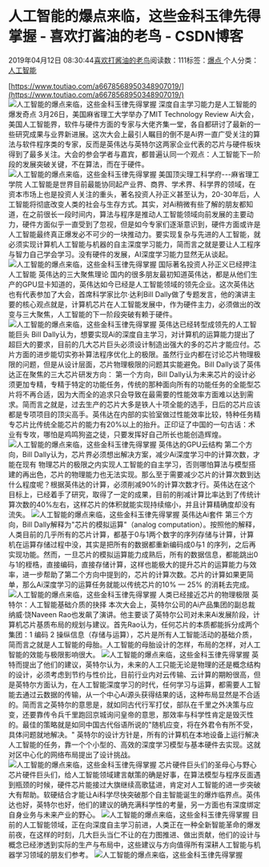 
# 人工智能的爆点来临，这些金科玉律先得掌握 - 喜欢打酱油的老鸟 - CSDN博客


2019年04月12日 08:30:44[喜欢打酱油的老鸟](https://me.csdn.net/weixin_42137700)阅读数：111标签：[爆点																](https://so.csdn.net/so/search/s.do?q=爆点&t=blog)个人分类：[人工智能																](https://blog.csdn.net/weixin_42137700/article/category/7820233)


[https://www.toutiao.com/a6678568950348907019/](https://www.toutiao.com/a6678568950348907019/)
![人工智能的爆点来临，这些金科玉律先得掌握](http://p3.pstatp.com/large/pgc-image/3a9ca461a35043bc8f23178bdaa0bb7e)
深度自主学习能力是人工智能的爆发奇点
3月26日，美国麻省理工大学举办了MIT Technology Review Ai大会，美国人工智能界，软件与硬件方面的专家与大佬齐集一堂，各自都研讨了最新的一些研究成果与业界新进展。这次大会上最引人瞩目的倒不是Ai界一直广受关注的算法与软件程序类的专家，反而是英伟达与英特尔这两家企业代表的芯片与硬件板块得到了最多关注。大会的参会学者与嘉宾，都普遍认同一个观点：人工智能下一阶段的发展突破关键，不在算法，而在于硬件。
![人工智能的爆点来临，这些金科玉律先得掌握](http://p1.pstatp.com/large/pgc-image/aea68980779f4798a93d27fa7df72937)
美国顶尖理工科学府---麻省理工学院
人工智能是世界目前最能协同起产业界、商界、学术界、科学界的领域，在资本市场上也是投资人关注的重头，著名投资人孙正义甚至认为，20-30年后，人工智能将彻底改变人类的社会与生存方式。其实，对Ai稍微有些了解的朋友都知道，在之前很长一段时间内，算法与程序是推动人工智能领域向前发展的主要动力，硬件方面似乎一直受到了忽视，但是如今专家们逐渐意识到，硬件方面或许是人工智能最终真正爆发必不可少的一块推动力。要实现复杂与先进的人工智能，就必须实现计算机人工智能与机器的自主深度学习能力，简而言之就是要让人工程序与智力自己学会学习。没有硬件的发展，AI深度学习能力显然无从谈起。
![人工智能的爆点来临，这些金科玉律先得掌握](http://p3.pstatp.com/large/pgc-image/27813b073e6447818fc115b8b1605979)
国际著名投资人孙正义已经押注人工智能
英伟达的三大聚焦理论
国内的很多朋友最初知道英伟达，都是从他们生产的GPU显卡知道的，英伟达如今已经是人工智能领域的领先企业。这次英伟达也有代表参加了大会，首席科学家比尔·达利Bill Dally做了专题发言，他的演讲主要的核心观点就是，计算机芯片在人工智能发展中，作为硬件主力，必须做出的改变与三大聚焦，人工智能的下一阶段突破有赖于硬件。
![人工智能的爆点来临，这些金科玉律先得掌握](http://p1.pstatp.com/large/pgc-image/ee236ef5acd941d2add7fd93e1c7c385)
英伟达已经转型成领先的人工智能巨头
Bill Dally认为，想要实现Ai的深度自主学习，对计算机的运算能力提出了超巨大的要求，目前的几大芯片巨头必须设计制造出强大的多的芯片才能应付。芯片方面的进步能切实弥补算法程序优化上的极限。虽然行业内都在讨论芯片物理极限的问题，但是从设计层面，芯片物理极限的问题其实能避免。Bill Dally谈了英伟达正在聚焦的三大芯片研发方向：
第一个方向，Bill Dally认为未来芯片的设计必须更加专精，专精于特定的功能任务，传统的那种面向所有的功能任务的全能型芯片将不再合适，因为大而全的追求只会导致在最需要的性能效率方面难以达到需求。简而言之就是，过去生产的芯片大多是铁人十项全能的选手，日后的芯片应该都是专项项目的顶尖高手。英伟达在内部的实验室做过性能效率比较，特种任务精专芯片比传统全能芯片的能力有20%以上的抬升。正印证了中国的一句古话：术业有专攻，哪怕是鸡鸣狗盗之徒，只要发挥好自己所长也能创造辉煌。
![人工智能的爆点来临，这些金科玉律先得掌握](http://p3.pstatp.com/large/pgc-image/c8dd5093f11d42febf82398f58905144)
英伟达的GPU云结构
第二个方向，Bill Dally认为，芯片界必须想出解决方案，减少Ai深度学习中的计算次数，才能在现有 物理芯片的极限之内实现人工智能的自主学习，否则哪怕算法与模型搭建的再出色，芯片的物理能力也无法实现。那么至于需要减少芯片的计算次数到达什么程度呢？根据英伟达的计算，必须削减90%的计算次数才行。英伟达在这个目标上，已经着手了研究，取得了一定的成果，目前的削减计算比率达到了传统计算次数的40%左右，这样芯片的体积就能实现持续缩小，并且计算精确度却没有流失。
![人工智能的爆点来临，这些金科玉律先得掌握](http://p1.pstatp.com/large/pgc-image/79def39bd23241a98948775aa1f921f2)
英伟达Ai套件
第三个方向，Bill Dally解释为"芯片的模拟运算"（analog computation）。按照他的解释，人类目前的几乎所有的芯片计算，都基于0与1两个数字的序列存储与计算，计算机在运算存储过程中没，其实是把所有的数据都重新编码成0与1 的序列，之后再实现功能。然而，一旦芯片的模拟运算能力成熟后，所有的数据信息，都能跳出0与1的桎梏，直接编码，直接存储计算，这样也能极大的提升芯片的运算能力与效率，进一步帮助了第二个方向中提到的，芯片的计算次数。芯片的计算如果更简单，那么Ai深度学习的运算任务就能以传统芯片的10% — 25% 的消耗去完成。
![人工智能的爆点来临，这些金科玉律先得掌握](http://p9.pstatp.com/large/pgc-image/b2df91ac51714db1b3d992652d3e2218)
人类已经接近芯片的物理极限
英特尔：人工智能基础介质的抉择
本次大会上，英特尔公司的Ai产品集团的副总裁纳威·饶Naveen Rao也发飙了演讲。他主要谈了英特尔公司对未来Ai发展阶段，计算机芯片基质布局的规划与建议。首先Rao认为，任何芯片的本质都能拆分成两个集团：1 编码 2 操纵信息（存储与运算），芯片是所有人工智能活动的基础介质，简而言之就是人工智能的母胎。人工智能的母胎设计的怎样，布局的怎样，对人工智能的效能与极限影响很大。
![人工智能的爆点来临，这些金科玉律先得掌握](http://p3.pstatp.com/large/pgc-image/19a77cd43ebe4e2cbe6ed54f33e5a3f0)
英特而提出了他们的建议，英特尔认为，未来的人工只能无论是物理的还是概念结构的设计，必须考虑到节约与性价比，目前行业内对云传输、云计算的期盼很高，但是英特尔方面认为，在人工智能深度学习的时代，任何学习与运算，都需要人工智能去通过云数据的传输，从一个中心Ai源头获得结果的话，这种布局显然是不合适的。简而言之英特尔的意思是，就如同古代行军打仗，部队在千里之外决策与应变，还要靠传令兵千里跑回京城询问皇帝的意思，那效率与科学性肯定是毁灭性的。最佳的策略就是如同中国古代俗语所说的"随机应变，将在外君令有所不受，具体问题就地解决。" 英特尔的设计方针是，所有的计算机在本地设备上运行解决人工智能的任务，靠一个个小型的、高效的深度学习模型与基本硬件去实现。这就对区中心化的网络布局提出了设计挑战。
![人工智能的爆点来临，这些金科玉律先得掌握](http://p1.pstatp.com/large/pgc-image/0839b74a73704e51b636b21235b26d38)
芯片硬件巨头们的圣母心与野心
芯片硬件巨头们，给人工智能领域建言献策的确是好事，在算法模型与程序反面遇到瓶颈的时候，硬件芯片能接过大旗继续高歌猛进，肯定对人工智能的进一步突破大有帮助。软硬结合才能让Ai科学尽快突破那个自主智能诞生的爆炸临界点。英伟达也好，英特尔也好，他们的建议的确充满科学性的考量，另一方面也有深度绑定自身业务与未来产业的野心。
![人工智能的爆点来临，这些金科玉律先得掌握](http://p3.pstatp.com/large/pgc-image/29cc138e578942f2aa89735f3861b6f3)
目前的人工智能领域，正在向深度自主学习前进，人类正在一种全新智能革命的爆发前夜，在这样的时刻，几大巨头当仁不让的在力图推进、做出贡献，他们的设计与概念已经渗透到实际的生产与布局中，这些建议与方向值得所有深耕人工智能与机器学习领域的朋友们参考。
![人工智能的爆点来临，这些金科玉律先得掌握](http://p1.pstatp.com/large/pgc-image/33d942e2c52545cebdd802bf00ec1d16)


